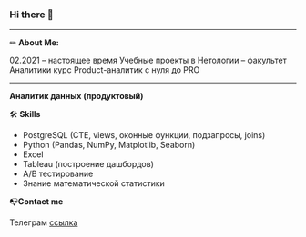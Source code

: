 ### Hi there 👋
____________________

✏ **About Me:**

02.2021 – настоящее время 
Учебные проекты в Нетологии – факультет Аналитики
курс Product-аналитик с нуля до PRO
____________________
**Аналитик данных (продуктовый)**

🛠️ **Skills**

* PostgreSQL (CTE, views, оконные функции, подзапросы, joins)
* Python (Pandas, NumPy, Matplotlib, Seaborn)
* Excel 
* Tableau (построение дашбордов)
* А/B тестирование
* Знание математической статистики

📭**Сontact me**

Телеграм [ссылка](https://t.me/DenisShumilow)


